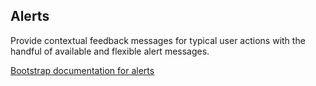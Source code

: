 ## Alerts

Provide contextual feedback messages for typical user actions with the handful of available and flexible alert messages.

[Bootstrap documentation for alerts][docs]


[docs]: http://getbootstrap.com/components/#alerts
